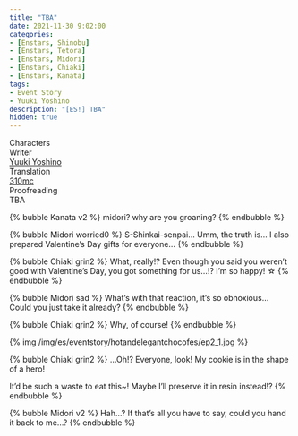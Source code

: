 ```yaml
---
title: "TBA"
date: 2021-11-30 9:02:00
categories:
- [Enstars, Shinobu]
- [Enstars, Tetora]
- [Enstars, Midori]
- [Enstars, Chiaki]
- [Enstars, Kanata]
tags:
- Event Story
- Yuuki Yoshino
description: "[ES!] TBA"
hidden: true
---
```

<div class="three-wrapper" style="--storyColor:#965e7d;--storyColor-rgb:150,94,125;--storyColor-h:326.8;--storyColor-s: 23%;--storyColor-l:47.8%;">
    <div class="info-area">
        <div class="info">
            <div class="info-item characters">
                <div class="label">
                    Characters
                </div>
                <div class="value">
								<a href="/categories/Enstars/Shinobu" character="Shinobu"></a>
                <a href="/categories/Enstars/Tetora" character="Tetora"></a>
                <a href="/categories/Enstars/Chiaki" character="Chiaki"></a>
                <a href="/categories/Enstars/Midori" character="Midori"></a>
                <a href="/categories/Enstars/Kanata" character="Kanata"></a>
                </div>
            </div>
            <div class="info-item one">
                <div class="label">
                    Writer
                </div>
                <div class="value">
                    <a href="/tags/Yuuki-Yoshino/">Yuuki Yoshino</a>
                </div>
            </div>
            <div class="info-item two">
                <div class="label">
                    Translation
                </div>
                <div class="value">
                    <a href="/about">310mc</a>
                </div>
            </div>
            <div class="info-item three">
                <div class="label">
                   Proofreading
                </div>
                <div class="value">
                    TBA
                </div>
            </div>
        </div>
    </div>
</div>

<!-- more -->

{% bubble Kanata v2 %}
midori? why are you groaning?
{% endbubble %}

{% bubble Midori worried0 %}
S-Shinkai-senpai… Umm, the truth is… I also prepared Valentine’s Day gifts for everyone…
{% endbubble %}

{% bubble Chiaki grin2 %}
What, really!? Even though you said you weren’t good with Valentine’s Day, you got something for us…!? I’m so happy! ☆
{% endbubble %}

{% bubble Midori sad %}
What’s with that reaction, it’s so obnoxious… Could you just take it already?
{% endbubble %}

{% bubble Chiaki grin2 %}
Why, of course!
{% endbubble %}

{% img /img/es/eventstory/hotandelegantchocofes/ep2_1.jpg %}

{% bubble Chiaki grin2 %}
…Oh!? Everyone, look! My cookie is in the shape of a hero!

It’d be such a waste to eat this~! Maybe I’ll preserve it in resin instead!?
{% endbubble %}

{% bubble Midori v2 %}
Hah…? If that’s all you have to say, could you hand it back to me…?
{% endbubble %}
